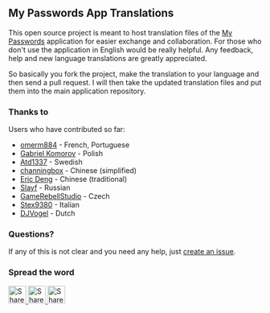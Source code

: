 ## My Passwords App Translations

This open source project is meant to host translation files of the [My Passwords](https://play.google.com/store/apps/details?id=com.er.mo.apps.mypasswords) application for easier exchange and collaboration.
For those who don't use the application in English would be really helpful.
Any feedback, help and new language translations are greatly appreciated.

So basically you fork the project, make the translation to your language and then send a pull request.
I will then take the updated translation files and put them into the main application repository.

### Thanks to

Users who have contributed so far:

- [omerm884](https://github.com/omerm884) - French, Portuguese
- [Gabriel Komorov](https://github.com/oh1apps) - Polish
- [Atd1337](https://github.com/Atd1337) - Swedish
- [channingbox](https://github.com/channingbox) - Chinese (simplified)
- [Eric Deng](https://github.com/Eric850130) - Chinese (traditional)
- [Slayf](https://github.com/Slayf) - Russian
- [GameRebellStudio](https://github.com/GameRebellStudio) - Czech
- [Stex9380](https://github.com/Stex9380) - Italian
- [DJVogel](https://github.com/DJVogel) - Dutch

### Questions?

If any of this is not clear and you need any help, just [create an issue](https://github.com/er-mo/MyPasswordsTranslations/issues/new).

### Spread the word

<a href="https://twitter.com/intent/tweet?text=Check%20out%20My%20Passwords%20App%20on%20Play%20Store:%20https://play.google.com/store/apps/details?id=com.er.mo.apps.mypasswords" target="_blank" title="share to twitter" style="width:100%">
<img src="https://github.com/er-mo/MyPasswordsTranslations/blob/master/res/x-design/twitter.png" title="Share on Twitter" width="35" height=35 />
<a href="https://plus.google.com/share?url=https://play.google.com/store/apps/details?id=com.er.mo.apps.mypasswords" target="_blank" title="share to twitter" style="width:100%">
<img src="https://github.com/er-mo/MyPasswordsTranslations/blob/master/res/x-design/googleplus.png" title="Share on Google+" width="35" height=35 />
<a href="https://www.facebook.com/sharer/sharer.php?u=https://play.google.com/store/apps/details?id=com.er.mo.apps.mypasswords" target="_blank" title="share to twitter" style="width:100%">
<img src="https://github.com/er-mo/MyPasswordsTranslations/blob/master/res/x-design/facebook.png" title="Share on Facebook" width="35" height=35 />
</a>
